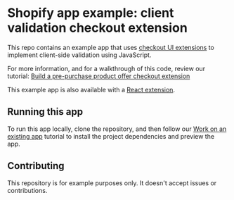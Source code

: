 # Shopify app example: client validation checkout extension

This repo contains an example app that uses [checkout UI extensions](https://shopify.dev/docs/api/checkout-ui-extensions) to implement client-side validation using JavaScript.

For more information, and for a walkthrough of this code, review our tutorial: [Build a pre-purchase product offer checkout extension](https://shopify.dev/docs/apps/checkout/validation/client-side-validation?languagePreferences=remix%2Cjavascript)

This example app is also available with a [React extension](https://github.com/Shopify/example-checkout--client-side--react).

## Running this app

To run this app locally, clone the repository, and then follow our [Work on an existing app](https://shopify.dev/docs/apps/tools/cli/existing) tutorial to install the project dependencies and preview the app.

## Contributing

This repository is for example purposes only. It doesn't accept issues or contributions.
